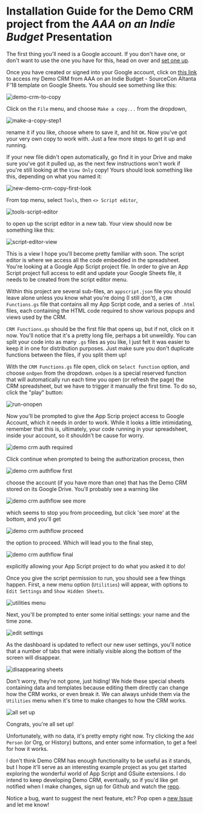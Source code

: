 # Installation Guide for the Demo CRM project from the *AAA on an Indie Budget* Presentation

The first thing you'll need is a Google account. If you don't have one, or don't want to use the one you have for this, head on over and [set one up](https://accounts.google.com/signup/v2/webcreateaccount?continue=https%3A%2F%2Faccounts.google.com%2F&flowEntry=SignUp&flowName=GlifWebSignIn).

Once you have created or signed into your Google account, click on [this link](https://docs.google.com/spreadsheets/d/1ebG4lpL3aThq-UwgPx551LTOtMKV-ZxA32ae0r5xt-s/edit?usp=sharing) to access my Demo CRM from AAA on an Indie Budget - SourceCon Altanta F'18 template on Google Sheets. You should see something like this:

![demo-crm-to-copy](/Graphics/demo-crm-to-copy.PNG)

Click on the `File` menu, and choose `Make a copy...` from the dropdown, 

![make-a-copy-step1](/Graphics/make-a-copy-step1.png)

rename it if you like, choose where to save it, and hit `OK`. Now you've got your very own copy to work with. Just a few more steps to get it up and running.

If your new file didn't open automatically, go find it in your Drive and make sure you've got it pulled up, as the next few instructions won't work if you're still looking at the `View Only` copy! Yours should look something like this, depending on what you named it:

![new-demo-crm-copy-first-look](/Graphics/new-demo-crm-copy-first-look.PNG)

From top menu, select `Tools`, then `<> Script editor`, 

![tools-script-editor](/Graphics/tools-script-editor.PNG) 

to open up the script editor in a new tab. Your view should now be something like this:

![script-editor-view](/Graphics/script-editor-view.PNG)

This is a view I hope you'll become pretty familiar with soon. The script editor is where we access all the code embedded in the spreadsheet. You're looking at a Google App Script project file. In order to give an App Script project full access to edit and update your Google Sheets file, it needs to be created from the script editor menu. 

Within this project are several sub-files, an `appscript.json` file you should leave alone unless you know what you're doing (I still don't), a `CRM Functions.gs` file that contains all my App Script code, and a series of `.html` files, each containing the HTML code required to show various popups and views used by the CRM. 

`CRM Functions.gs` should be the first file that opens up, but if not, click on it now. You'll notice that it's a pretty long file, perhaps a bit unweildly. You can split your code into as many `.gs` files as you like, I just felt it was easier to keep it in one for distribution purposes. Just make sure you don't duplicate functions between the files, if you split them up!

With the `CRM Functions.gs` file open, click on `Select function` option, and choose `onOpen` from the dropdown. `onOpen` is a special reserved function that will automatically run each time you open (or refresh the page) the CRM spreadsheet, but we have to trigger it manually the first time. To do so, click the "play" button:

![run-onopen](/Graphics/run-onopen.PNG)

Now you'll be prompted to give the App Scrip project access to Google Account, which it needs in order to work. While it looks a little intimidating, remember that this is, ultimately, your code running in your spreadsheet, inside your account, so it shouldn't be cause for worry.

![demo crm auth required](/Graphics/demo%20crm%20auth%20required.png)

Click continue when prompted to being the authorization process, then

![demo crm authflow first](/Graphics/demo%20crm%20authflow%20first.png)

choose the account (if you have more than one) that has the Demo CRM stored on its Google Drive. You'll probably see a warning like

![demo crm authflow see more](/Graphics/demo%20crm%20authflow%20see%20more.png)

which seems to stop you from proceeding, but click 'see more' at the bottom, and you'll get

![demo crm authflow proceed](/Graphics/demo%20crm%20authflow%20proceed.png)

the option to proceed. Which will lead you to the final step, 

![demo crm authflow final](/Graphics/demo%20crm%20authflow%20final.png)

explicitly allowing your App Script project to do what you asked it to do!

Once you give the script permission to run, you should see a few things happen. First, a new menu option (`Utilities`) will appear, with options to `Edit Settings` and `Show Hidden Sheets`.

![utilities menu](/Graphics/utilities-menu.png)

Next, you'll be prompted to enter some initial settings: your name and the time zone.

![edit settings](/Graphics/edit-settings.PNG)

As the dashboard is updated to reflect our new user settings, you'll notice that a number of tabs that were initially visible along the bottom of the screen will disappear.

![disappearing sheets](/Graphics/disappearing-sheets.png) 

Don't worry, they're not gone, just hiding! We hide these special sheets containing data and templates because editing them directly can change how the CRM works, or even break it. We can always unhide them via the `Utilities` menu when it's time to make changes to how the CRM works.

![all set up](/Graphics/final-view.PNG) 

Congrats, you're all set up!

Unfortunately, with no data, it's pretty empty right now. Try clicking the `Add Person` (or Org, or History) buttons, and enter some information, to get a feel for how it works. 

I don't think Demo CRM has enough functionality to be useful as it stands, but I hope it'll serve as an interesting example project as you get started exploring the wonderful world of App Script and GSuite extensions. I do intend to keep developing Demo CRM, eventually, so if you'd like get notified when I make changes, sign up for Github and watch the [repo](https://github.com/selllikesybok/SC-Atlanta-2018).

Notice a bug, want to suggest the next feature, etc? Pop open a [new Issue](/issues/new) and let me know!

